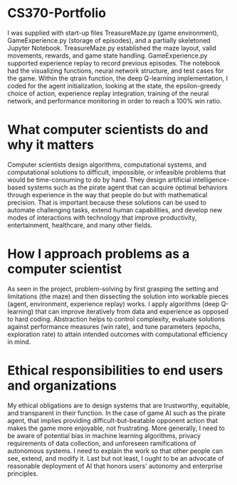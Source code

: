 # CS370-Portfolio
I was supplied with start-up files TreasureMaze.py (game environment), GameExperience.py (storage of episodes), and a partially skeletoned Jupyter Notebook. TreasureMaze.py established the maze layout, valid movements, rewards, and game state handling. GameExperience.py supported experience replay to record previous episodes. The notebook had the visualizing functions, neural network structure, and test cases for the game. Within the qtrain function, the deep Q-learning implementation, I coded for the agent initialization, looking at the state, the epsilon-greedy choice of action, experience replay integration, training of the neural network, and performance monitoring in order to reach a 100% win ratio.
# What computer scientists do and why it matters
Computer scientists design algorithms, computational systems, and computational solutions to difficult, impossible, or infeasible problems that would be time-consuming to do by hand. They design artificial intelligence-based systems such as the pirate agent that can acquire optimal behaviors through experience in the way that people do but with mathematical precision. That is important because these solutions can be used to automate challenging tasks, extend human capabilities, and develop new modes of interactions with technology that improve productivity, entertainment, healthcare, and many other fields.
# How I approach problems as a computer scientist
As seen in the project, problem-solving by first grasping the setting and limitations (the maze) and then dissecting the solution into workable pieces (agent, environment, experience replay) works. I apply algorithms (deep Q-learning) that can improve iteratively from data and experience as opposed to hard coding. Abstraction helps to control complexity, evaluate solutions against performance measures (win rate), and tune parameters (epochs, exploration rate) to attain intended outcomes with computational efficiency in mind.
# Ethical responsibilities to end users and organizations
My ethical obligations are to design systems that are trustworthy, equitable, and transparent in their function. In the case of game AI such as the pirate agent, that implies providing difficult-but-beatable opponent action that makes the game more enjoyable, not frustrating. More generally, I need to be aware of potential bias in machine learning algorithms, privacy requirements of data collection, and unforeseen ramifications of autonomous systems. I need to explain the work so that other people can see, extend, and modify it. Last but not least, I ought to be an advocate of reasonable deployment of AI that honors users' autonomy and enterprise principles.
